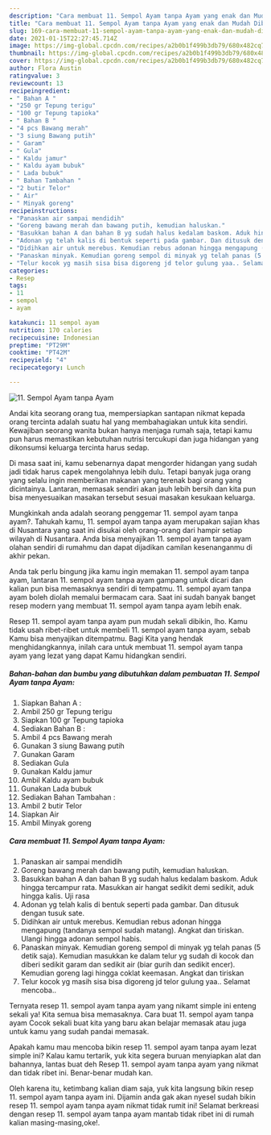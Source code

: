 ```yaml
---
description: "Cara membuat 11. Sempol Ayam tanpa Ayam yang enak dan Mudah Dibuat"
title: "Cara membuat 11. Sempol Ayam tanpa Ayam yang enak dan Mudah Dibuat"
slug: 169-cara-membuat-11-sempol-ayam-tanpa-ayam-yang-enak-dan-mudah-dibuat
date: 2021-01-15T22:27:45.714Z
image: https://img-global.cpcdn.com/recipes/a2b0b1f499b3db79/680x482cq70/11-sempol-ayam-tanpa-ayam-foto-resep-utama.jpg
thumbnail: https://img-global.cpcdn.com/recipes/a2b0b1f499b3db79/680x482cq70/11-sempol-ayam-tanpa-ayam-foto-resep-utama.jpg
cover: https://img-global.cpcdn.com/recipes/a2b0b1f499b3db79/680x482cq70/11-sempol-ayam-tanpa-ayam-foto-resep-utama.jpg
author: Flora Austin
ratingvalue: 3
reviewcount: 13
recipeingredient:
- " Bahan A "
- "250 gr Tepung terigu"
- "100 gr Tepung tapioka"
- " Bahan B "
- "4 pcs Bawang merah"
- "3 siung Bawang putih"
- " Garam"
- " Gula"
- " Kaldu jamur"
- " Kaldu ayam bubuk"
- " Lada bubuk"
- " Bahan Tambahan "
- "2 butir Telor"
- " Air"
- " Minyak goreng"
recipeinstructions:
- "Panaskan air sampai mendidih"
- "Goreng bawang merah dan bawang putih, kemudian haluskan."
- "Basukkan bahan A dan bahan B yg sudah halus kedalam baskom. Aduk hingga tercampur rata. Masukkan air hangat sedikit demi sedikit, aduk hingga kalis. Uji rasa"
- "Adonan yg telah kalis di bentuk seperti pada gambar. Dan ditusuk dengan tusuk sate."
- "Didihkan air untuk merebus. Kemudian rebus adonan hingga mengapung (tandanya sempol sudah matang). Angkat dan tiriskan. Ulangi hingga adonan sempol habis."
- "Panaskan minyak. Kemudian goreng sempol di minyak yg telah panas (5 detik saja). Kemudian masukkan ke dalam telur yg sudah di kocok dan diberi sedikit garam dan sedikit air (biar gurih dan sedikit encer). Kemudian goreng lagi hingga coklat keemasan. Angkat dan tiriskan"
- "Telur kocok yg masih sisa bisa digoreng jd telor gulung yaa.. Selamat mencoba.."
categories:
- Resep
tags:
- 11
- sempol
- ayam

katakunci: 11 sempol ayam 
nutrition: 170 calories
recipecuisine: Indonesian
preptime: "PT29M"
cooktime: "PT42M"
recipeyield: "4"
recipecategory: Lunch

---
```



![11. Sempol Ayam tanpa Ayam](https://img-global.cpcdn.com/recipes/a2b0b1f499b3db79/680x482cq70/11-sempol-ayam-tanpa-ayam-foto-resep-utama.jpg)

Andai kita seorang orang tua, mempersiapkan santapan nikmat kepada orang tercinta adalah suatu hal yang membahagiakan untuk kita sendiri. Kewajiban seorang  wanita bukan hanya menjaga rumah saja, tetapi kamu pun harus memastikan kebutuhan nutrisi tercukupi dan juga hidangan yang dikonsumsi keluarga tercinta harus sedap.

Di masa  saat ini, kamu sebenarnya dapat mengorder hidangan yang sudah jadi tidak harus capek mengolahnya lebih dulu. Tetapi banyak juga orang yang selalu ingin memberikan makanan yang terenak bagi orang yang dicintainya. Lantaran, memasak sendiri akan jauh lebih bersih dan kita pun bisa menyesuaikan masakan tersebut sesuai masakan kesukaan keluarga. 



Mungkinkah anda adalah seorang penggemar 11. sempol ayam tanpa ayam?. Tahukah kamu, 11. sempol ayam tanpa ayam merupakan sajian khas di Nusantara yang saat ini disukai oleh orang-orang dari hampir setiap wilayah di Nusantara. Anda bisa menyajikan 11. sempol ayam tanpa ayam olahan sendiri di rumahmu dan dapat dijadikan camilan kesenanganmu di akhir pekan.

Anda tak perlu bingung jika kamu ingin memakan 11. sempol ayam tanpa ayam, lantaran 11. sempol ayam tanpa ayam gampang untuk dicari dan kalian pun bisa memasaknya sendiri di tempatmu. 11. sempol ayam tanpa ayam boleh diolah memalui bermacam cara. Saat ini sudah banyak banget resep modern yang membuat 11. sempol ayam tanpa ayam lebih enak.

Resep 11. sempol ayam tanpa ayam pun mudah sekali dibikin, lho. Kamu tidak usah ribet-ribet untuk membeli 11. sempol ayam tanpa ayam, sebab Kamu bisa menyajikan ditempatmu. Bagi Kita yang hendak menghidangkannya, inilah cara untuk membuat 11. sempol ayam tanpa ayam yang lezat yang dapat Kamu hidangkan sendiri.

<!--inarticleads1-->

##### Bahan-bahan dan bumbu yang dibutuhkan dalam pembuatan 11. Sempol Ayam tanpa Ayam:

1. Siapkan  Bahan A :
1. Ambil 250 gr Tepung terigu
1. Siapkan 100 gr Tepung tapioka
1. Sediakan  Bahan B :
1. Ambil 4 pcs Bawang merah
1. Gunakan 3 siung Bawang putih
1. Gunakan  Garam
1. Sediakan  Gula
1. Gunakan  Kaldu jamur
1. Ambil  Kaldu ayam bubuk
1. Gunakan  Lada bubuk
1. Sediakan  Bahan Tambahan :
1. Ambil 2 butir Telor
1. Siapkan  Air
1. Ambil  Minyak goreng




<!--inarticleads2-->

##### Cara membuat 11. Sempol Ayam tanpa Ayam:

1. Panaskan air sampai mendidih
1. Goreng bawang merah dan bawang putih, kemudian haluskan.
1. Basukkan bahan A dan bahan B yg sudah halus kedalam baskom. Aduk hingga tercampur rata. Masukkan air hangat sedikit demi sedikit, aduk hingga kalis. Uji rasa
1. Adonan yg telah kalis di bentuk seperti pada gambar. Dan ditusuk dengan tusuk sate.
1. Didihkan air untuk merebus. Kemudian rebus adonan hingga mengapung (tandanya sempol sudah matang). Angkat dan tiriskan. Ulangi hingga adonan sempol habis.
1. Panaskan minyak. Kemudian goreng sempol di minyak yg telah panas (5 detik saja). Kemudian masukkan ke dalam telur yg sudah di kocok dan diberi sedikit garam dan sedikit air (biar gurih dan sedikit encer). Kemudian goreng lagi hingga coklat keemasan. Angkat dan tiriskan
1. Telur kocok yg masih sisa bisa digoreng jd telor gulung yaa.. Selamat mencoba..




Ternyata resep 11. sempol ayam tanpa ayam yang nikamt simple ini enteng sekali ya! Kita semua bisa memasaknya. Cara buat 11. sempol ayam tanpa ayam Cocok sekali buat kita yang baru akan belajar memasak atau juga untuk kamu yang sudah pandai memasak.

Apakah kamu mau mencoba bikin resep 11. sempol ayam tanpa ayam lezat simple ini? Kalau kamu tertarik, yuk kita segera buruan menyiapkan alat dan bahannya, lantas buat deh Resep 11. sempol ayam tanpa ayam yang nikmat dan tidak ribet ini. Benar-benar mudah kan. 

Oleh karena itu, ketimbang kalian diam saja, yuk kita langsung bikin resep 11. sempol ayam tanpa ayam ini. Dijamin anda gak akan nyesel sudah bikin resep 11. sempol ayam tanpa ayam nikmat tidak rumit ini! Selamat berkreasi dengan resep 11. sempol ayam tanpa ayam mantab tidak ribet ini di rumah kalian masing-masing,oke!.

